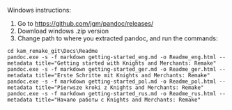 Windows instructions:
1. Go to https://github.com/jgm/pandoc/releases/ 
1. Download windows .zip version
1. Change path to where you extracted pandoc, and run the commands:
```
cd kam_remake_git\Docs\Readme
pandoc.exe -s -f markdown getting-started_eng.md -o Readme_eng.html --metadata title="Getting started with Knights and Merchants: Remake"
pandoc.exe -s -f markdown getting-started_ger.md -o Readme_ger.html --metadata title="Erste Schritte mit Knights and Merchants: Remake"
pandoc.exe -s -f markdown getting-started_pol.md -o Readme_pol.html --metadata title="Pierwsze kroki z Knights and Merchants: Remake"
pandoc.exe -s -f markdown getting-started_rus.md -o Readme_rus.html --metadata title="Начало работы с Knights and Merchants: Remake"
```